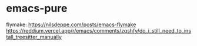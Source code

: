 # emacs-pure
flymake: https://nilsdeppe.com/posts/emacs-flymake
https://reddium.vercel.app/r/emacs/comments/zqshfy/do_i_still_need_to_install_treesitter_manually
